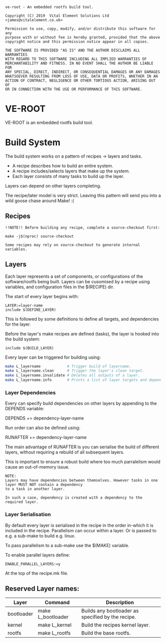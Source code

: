 ```
ve-root - An embedded rootfs build tool.

Copyright (C) 2019  Vital Element Solutions Ltd <james@vitalelement.co.uk>

Permission to use, copy, modify, and/or distribute this software for any
purpose with or without fee is hereby granted, provided that the above
copyright notice and this permission notice appear in all copies.

THE SOFTWARE IS PROVIDED "AS IS" AND THE AUTHOR DISCLAIMS ALL WARRANTIES
WITH REGARD TO THIS SOFTWARE INCLUDING ALL IMPLIED WARRANTIES OF
MERCHANTABILITY AND FITNESS. IN NO EVENT SHALL THE AUTHOR BE LIABLE FOR
ANY SPECIAL, DIRECT, INDIRECT, OR CONSEQUENTIAL DAMAGES OR ANY DAMAGES
WHATSOEVER RESULTING FROM LOSS OF USE, DATA OR PROFITS, WHETHER IN AN
ACTION OF CONTRACT, NEGLIGENCE OR OTHER TORTIOUS ACTION, ARISING OUT OF
OR IN CONNECTION WITH THE USE OR PERFORMANCE OF THIS SOFTWARE.
```

# VE-ROOT

VE-ROOT is an embedded rootfs build tool.

# Build System

The build system works on a pattern of recipes -> layers and tasks.

* A recipe describes how to build an entire system.
* A recipe includes/selects layers that make up the system.
* Each layer consists of many tasks to build up the layer.

Layers can depend on other layers completing.

The recipe/later model is very strict. Leaving this pattern will send you
into a wild goose chase around Make! :(

## Recipes
```
!!NOTE!! Before building any recipe, complete a source-checkout first:

make -j$(nproc) source-checkout

Some recipes may rely on source-checkout to generate internal variables.

```


## Layers

Each layer represents a set of components, or configurations of the software/rootfs being built.
Layers can be cusomised by a recipe using variables, and configuration files in the $(RECIPE) dir.

The start of every layer begins with:

```make
LAYER:=layer-name
include $(DEFINE_LAYER)
```

This is followed by some definitions to define all targets, and dependencies for the layer.

Before the layer's make recipes are defined (tasks), the layer is hooked into the build system:

```make
include $(BUILD_LAYER)
```

Every layer can be triggered for building using:

```bash
make L_layername            # Trigger build of layername.
make L_layername.clean      # Trigger the layer's clean target.
make L_layername.invalidate # Deletes all outputs of a layer.
make L_layername.info       # Prints a list of layer targets and dependencies.
```


### Layer Dependencies

Every can specify build dependencies on other layers by appending to the DEPENDS variable:

DEPENDS += dependency-layer-name

Run order can also be defined using:

RUNAFTER += dependency-layer-name

The main advantage of RUNAFTER is you can serialise the build of different layers, without requiring
a rebuild of all subsequent layers. 

This is important to ensure a robust build where too much parralelism would cause an out-of-memory issue.

    NOTE:
    Layers may have dependencies between themselves. However tasks in one layer MUST NOT contain a dependency
    to a task in another layer.

    In such a case, dependency is created with a dependency to the required layer.

### Layer Serialisation

By default every layer is serialised in the recipe in the order in-which it is included in the recipe.
Parallelism can occur within a layer. Or is passed to e.g. a sub-make to build e.g. linux.

To pass parallelism to a sub-make use the $(MAKE) variable.

To enable parallel layers define:

    ENABLE_PARALLEL_LAYERS:=y

At the top of the recipe.mk file.

## Reserved Layer names:

| Layer      | Command           | Description                                       |
| ---------- | ----------------- | ------------------------------------------------- |
| bootloader | make L_bootloader | Builds any bootloader as specified by the recipe. |
| kernel     | make L_kernel     | Build the recipes kernel layer.                   |
| rootfs     | make L_rootfs     | Build the base rootfs.                            |
